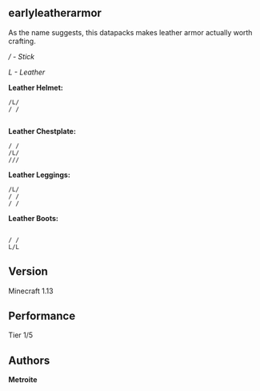 ## earlyleatherarmor

As the name suggests, this datapacks makes leather armor actually worth crafting.

*/ - Stick*

*L - Leather*

**Leather Helmet:**
```
/L/
/ /
   
```

**Leather Chestplate:**
```
/ /
/L/
///
```

**Leather Leggings:**
```
/L/
/ /
/ /
```

**Leather Boots:**
```
   
/ /
L/L
```

## Version

Minecraft 1.13

## Performance

Tier 1/5

## Authors

**Metroite**
